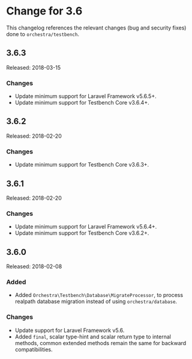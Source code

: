 # Change for 3.6

This changelog references the relevant changes (bug and security fixes) done to `orchestra/testbench`.

## 3.6.3

Released: 2018-03-15

### Changes

* Update minimum support for Laravel Framework v5.6.5+.
* Update minimum support for Testbench Core v3.6.4+.

## 3.6.2

Released: 2018-02-20

### Changes

* Update minimum support for Testbench Core v3.6.3+.

## 3.6.1

Released: 2018-02-20

### Changes

* Update minimum support for Laravel Framework v5.6.4+.
* Update minimum support for Testbench Core v3.6.2+.

## 3.6.0

Released: 2018-02-08

### Added

* Added `Orchestra\Testbench\Database\MigrateProcessor`, to process realpath database migration instead of using `orchestra/database`.

### Changes

* Update support for Laravel Framework v5.6.
* Added `final`, scalar type-hint and scalar return type to internal methods, common extended methods remain the same for backward compatibilities.
